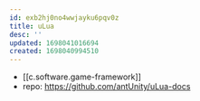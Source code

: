 ```yaml
---
id: exb2hj0no4wwjayku6pqv0z
title: uLua
desc: ''
updated: 1698041016694
created: 1698040994510
---
```


- [[c.software.game-framework]]
- repo: https://github.com/antUnity/uLua-docs